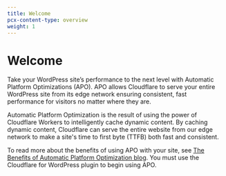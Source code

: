 ```yaml
---
title: Welcome
pcx-content-type: overview
weight: 1
---
```


# Welcome

Take your WordPress site’s performance to the next level with Automatic Platform Optimizations (APO). APO allows Cloudflare to serve your entire WordPress site from its edge network ensuring consistent, fast performance for visitors no matter where they are.

Automatic Platform Optimization is the result of using the power of Cloudflare Workers to intelligently cache dynamic content. By caching dynamic content, Cloudflare can serve the entire website from our edge network to make a site's time to first byte (TTFB) both fast and consistent.

To read more about the benefits of using APO with your site, see [The Benefits of Automatic Platform Optimization blog](https://blog.cloudflare.com/automatic-platform-optimizations-starting-with-wordpress/#the-benefits-of-automatic-platform-optimization). You must use the Cloudflare for WordPress plugin to begin using APO.
